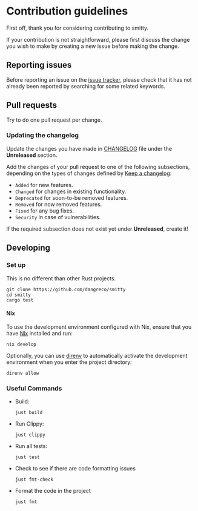 # Contribution guidelines

First off, thank you for considering contributing to smitty.

If your contribution is not straightforward, please first discuss the change you
wish to make by creating a new issue before making the change.

## Reporting issues

Before reporting an issue on the
[issue tracker](https://github.com/dangreco/smitty/issues),
please check that it has not already been reported by searching for some related
keywords.

## Pull requests

Try to do one pull request per change.

### Updating the changelog

Update the changes you have made in
[CHANGELOG](https://github.com/dangreco/smitty/blob/main/CHANGELOG.md)
file under the **Unreleased** section.

Add the changes of your pull request to one of the following subsections,
depending on the types of changes defined by
[Keep a changelog](https://keepachangelog.com/en/1.0.0/):

- `Added` for new features.
- `Changed` for changes in existing functionality.
- `Deprecated` for soon-to-be removed features.
- `Removed` for now removed features.
- `Fixed` for any bug fixes.
- `Security` in case of vulnerabilities.

If the required subsection does not exist yet under **Unreleased**, create it!

## Developing

### Set up

This is no different than other Rust projects.

```shell
git clone https://github.com/dangreco/smitty
cd smitty
cargo test
```

#### Nix

To use the development environment configured with Nix, ensure that you have
[Nix](https://nixos.org/download.html) installed and run:

```shell
nix develop
```

Optionally, you can use [direnv](https://direnv.net/) to automatically activate the development environment when you enter the project directory:

```shell
direnv allow
```

### Useful Commands

- Build:

  ```shell
  just build
  ```

- Run Clippy:

  ```shell
  just clippy
  ```

- Run all tests:

  ```shell
  just test
  ```

- Check to see if there are code formatting issues

  ```shell
  just fmt-check
  ```

- Format the code in the project

  ```shell
  just fmt
  ```
